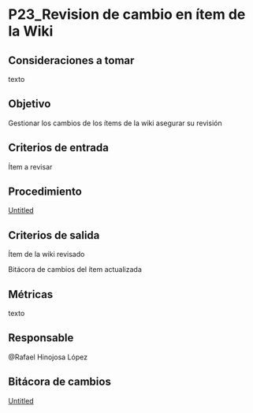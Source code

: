 # P23_Revision de cambio en ítem de la Wiki

## **Consideraciones a tomar**

texto

## **Objetivo**

Gestionar los cambios de los ítems de la wiki asegurar su revisión

## **Criterios de entrada**

Ítem a revisar

## **Procedimiento**

[Untitled](P23_Revision%20de%20cambio%20en%20i%CC%81tem%20de%20la%20Wiki%20c8d92fb8afa7421b81f8cdd652b6f100/Untitled%20Database%2067a2e4c2b0494e268f51a580de1968b1.csv)

## **Criterios de salida**

Ítem de la wiki revisado

Bitácora de cambios del ítem actualizada

## **Métricas**

texto

## **Responsable**

@Rafael Hinojosa López 

## Bitácora de cambios

[Untitled](P23_Revision%20de%20cambio%20en%20i%CC%81tem%20de%20la%20Wiki%20c8d92fb8afa7421b81f8cdd652b6f100/Untitled%20Database%20586638b6fc3e46919aa34d1df8a51045.csv)
